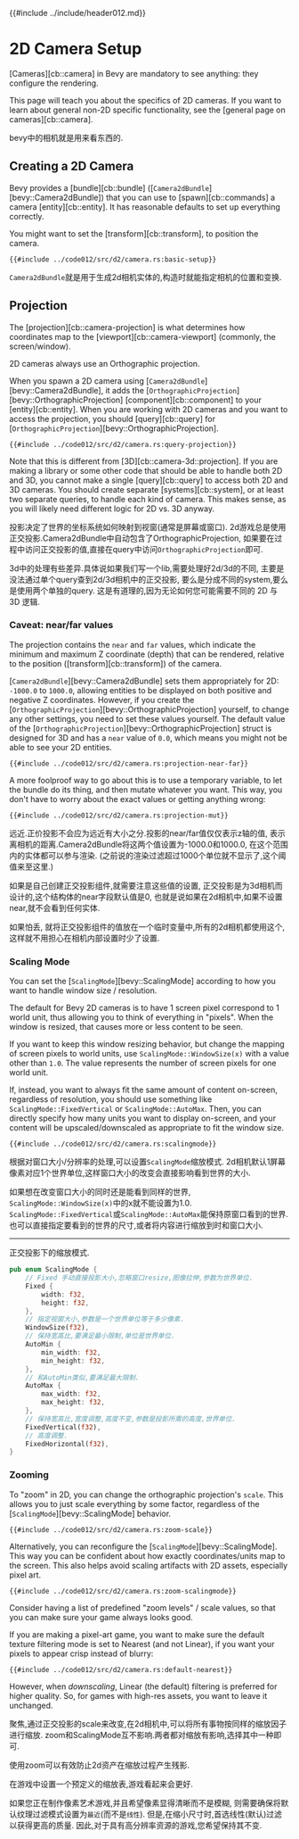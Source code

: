 {{#include ../include/header012.md}}

# 2D Camera Setup

[Cameras][cb::camera] in Bevy are mandatory to see anything: they configure the
rendering.

This page will teach you about the specifics of 2D cameras. If you want to learn about
general non-2D specific functionality, see the [general page on cameras][cb::camera].

bevy中的相机就是用来看东西的.

## Creating a 2D Camera

Bevy provides a [bundle][cb::bundle] ([`Camera2dBundle`][bevy::Camera2dBundle])
that you can use to [spawn][cb::commands] a camera [entity][cb::entity]. It
has reasonable defaults to set up everything correctly.

You might want to set the [transform][cb::transform], to position the camera.

```rust,no_run,noplayground
{{#include ../code012/src/d2/camera.rs:basic-setup}}
```

`Camera2dBundle`就是用于生成2d相机实体的,构造时就能指定相机的位置和变换.

## Projection

The [projection][cb::camera-projection] is what determines how coordinates map to the
[viewport][cb::camera-viewport] (commonly, the screen/window).

2D cameras always use an Orthographic projection.

When you spawn a 2D camera using [`Camera2dBundle`][bevy::Camera2dBundle],
it adds the [`OrthographicProjection`][bevy::OrthographicProjection]
[component][cb::component] to your [entity][cb::entity]. When
you are working with 2D cameras and you want to access
the projection, you should [query][cb::query] for
[`OrthographicProjection`][bevy::OrthographicProjection].

```rust,no_run,noplayground
{{#include ../code012/src/d2/camera.rs:query-projection}}
```

Note that this is different from [3D][cb::camera-3d::projection]. If you are
making a library or some other code that should be able to handle both 2D and
3D, you cannot make a single [query][cb::query] to access both 2D and 3D
cameras. You should create separate [systems][cb::system], or at least two
separate queries, to handle each kind of camera. This makes sense, as you will
likely need different logic for 2D vs. 3D anyway.

投影决定了世界的坐标系统如何映射到视窗(通常是屏幕或窗口).
2d游戏总是使用正交投影.Camera2dBundle中自动包含了OrthographicProjection,
如果要在过程中访问正交投影的值,直接在query中访问`OrthographicProjection`即可.

3d中的处理有些差异.具体说如果我们写一个lib,需要处理好2d/3d的不同,
主要是没法通过单个query查到2d/3d相机中的正交投影,
要么是分成不同的system,要么是使用两个单独的query.
这是有道理的,因为无论如何您可能需要不同的 2D 与 3D 逻辑.

### Caveat: near/far values

The projection contains the `near` and `far` values, which indicate the minimum
and maximum Z coordinate (depth) that can be rendered, relative to the position
([transform][cb::transform]) of the camera.

[`Camera2dBundle`][bevy::Camera2dBundle] sets them appropriately for 2D:
`-1000.0` to `1000.0`, allowing entities to be displayed on both positive and
negative Z coordinates. However, if you create the
[`OrthographicProjection`][bevy::OrthographicProjection] yourself, to change any
other settings, you need to set these values yourself. The default value of the
[`OrthographicProjection`][bevy::OrthographicProjection] struct is designed for
3D and has a `near` value of `0.0`, which means you might not be able to see
your 2D entities.

```rust,no_run,noplayground
{{#include ../code012/src/d2/camera.rs:projection-near-far}}
```

A more foolproof way to go about this is to use a temporary variable, to let the
bundle do its thing, and then mutate whatever you want. This way, you don't have
to worry about the exact values or getting anything wrong:

```rust,no_run,noplayground
{{#include ../code012/src/d2/camera.rs:projection-mut}}
```

远近.正价投影不会应为远近有大小之分.投影的near/far值仅仅表示z轴的值,
表示离相机的距离.Camera2dBundle将这两个值设置为-1000.0和1000.0,
在这个范围内的实体都可以参与渲染.
(之前说的渲染过滤超过1000个单位就不显示了,这个阈值来至这里.)

如果是自己创建正交投影组件,就需要注意这些值的设置,
正交投影是为3d相机而设计的,这个结构体的near字段默认值是0,
也就是说如果在2d相机中,如果不设置near,就不会看到任何实体.

如果怕丢, 就将正交投影组件的值放在一个临时变量中,所有的2d相机都使用这个,
这样就不用担心在相机内部设置时少了设置.

### Scaling Mode

You can set the [`ScalingMode`][bevy::ScalingMode] according to how you want to
handle window size / resolution.

The default for Bevy 2D cameras is to have 1 screen pixel correspond to 1 world
unit, thus allowing you to think of everything in "pixels". When the window is
resized, that causes more or less content to be seen.

If you want to keep this window resizing behavior, but change the mapping of screen
pixels to world units, use `ScalingMode::WindowSize(x)` with a value other than `1.0`.
The value represents the number of screen pixels for one world unit.

If, instead, you want to always fit the same amount of content
on-screen, regardless of resolution, you should use something like
`ScalingMode::FixedVertical` or `ScalingMode::AutoMax`. Then, you can directly
specify how many units you want to display on-screen, and your content will
be upscaled/downscaled as appropriate to fit the window size.

```rust,no_run,noplayground
{{#include ../code012/src/d2/camera.rs:scalingmode}}
```

根据对窗口大小/分辨率的处理,可以设置`ScalingMode`缩放模式.
2d相机默认1屏幕像素对应1个世界单位,这样窗口大小的改变会直接影响看到世界的大小.

如果想在改变窗口大小的同时还是能看到同样的世界,
`ScalingMode::WindowSize(x)`中的x就不能设置为1.0.
`ScalingMode::FixedVertical`或`ScalingMode::AutoMax`能保持原窗口看到的世界.
也可以直接指定要看到的世界的尺寸,或者将内容进行缩放到时和窗口大小.

---

正交投影下的缩放模式.

```rust
pub enum ScalingMode {
    // Fixed 手动直接投影大小,忽略窗口resize,图像拉伸,参数为世界单位.
    Fixed {
        width: f32,
        height: f32,
    },
    // 指定视窗大小,参数是一个世界单位等于多少像素.
    WindowSize(f32),
    // 保持宽高比,要满足最小限制,单位是世界单位.
    AutoMin {
        min_width: f32,
        min_height: f32,
    },
    // 和AutoMin类似,要满足最大限制.
    AutoMax {
        max_width: f32,
        max_height: f32,
    },
    // 保持宽高比,宽度调整,高度不变,参数是投影所需的高度,世界单位.
    FixedVertical(f32),
    // 高度调整.
    FixedHorizontal(f32),
}
```

### Zooming

To "zoom" in 2D, you can change the orthographic projection's `scale`. This
allows you to just scale everything by some factor, regardless of the
[`ScalingMode`][bevy::ScalingMode] behavior.

```rust,no_run,noplayground
{{#include ../code012/src/d2/camera.rs:zoom-scale}}
```

Alternatively, you can reconfigure the [`ScalingMode`][bevy::ScalingMode]. This
way you can be confident about how exactly coordinates/units map to the
screen. This also helps avoid scaling artifacts with 2D assets, especially
pixel art.

```rust,no_run,noplayground
{{#include ../code012/src/d2/camera.rs:zoom-scalingmode}}
```

Consider having a list of predefined "zoom levels" / scale values, so that you
can make sure your game always looks good.

If you are making a pixel-art game, you want to make sure the default texture
filtering mode is set to Nearest (and not Linear), if you want your pixels
to appear crisp instead of blurry:

```rust,no_run,noplayground
{{#include ../code012/src/d2/camera.rs:default-nearest}}
```

However, when *downscaling*, Linear (the default) filtering is preferred
for higher quality. So, for games with high-res assets, you want to leave
it unchanged.

聚焦,通过正交投影的scale来改变,在2d相机中,可以将所有事物按同样的缩放因子进行缩放.
zoom和ScalingMode互不影响.两者都对缩放有影响,选择其中一种即可.

使用zoom可以有效防止2d资产在缩放过程产生残影.

在游戏中设置一个预定义的缩放表,游戏看起来会更好.

如果您正在制作像素艺术游戏,并且希望像素显得清晰而不是模糊,
则需要确保将默认纹理过滤模式设置为`最近`(而不是`线性`).
但是,在缩小尺寸时,首选线性(默认)过滤以获得更高的质量.
因此,对于具有高分辨率资源的游戏,您希望保持其不变.

